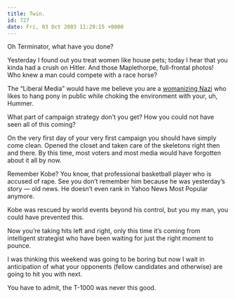 ```yaml
---
title: Twin.
id: 727
date: Fri, 03 Oct 2003 11:29:15 +0000
---
```


Oh Terminator, what have you done?  

Yesterday I found out you treat women like house pets; today I hear that you kinda had a crush on Hitler. And those Maplethorpe, full-frontal photos! Who knew a man could compete with a race horse?  

The “Liberal Media” would have me believe you are a [womanizing Nazi](http://www.stuff.co.nz/stuff/0,2106,2680149a12,00.html) who likes to hang pony in public while choking the environment with your, uh, Hummer.  

What part of campaign strategy don’t you get? How you could not have seen all of this coming?  

On the very first day of your very first campaign you should have simply come clean. Opened the closet and taken care of the skeletons right then and there. By this time, most voters and most media would have forgotten about it all by now.  

Remember Kobe? You know, that professional basketball player who is accused of rape. See you don’t remember him because he was yesterday’s story — old news. He doesn’t even rank in Yahoo News Most Popular anymore.  

Kobe was rescued by world events beyond his control, but you my man, you could have prevented this.  

Now you’re taking hits left and right, only this time it’s coming from intelligent strategist who have been waiting for just the right moment to pounce.  

I was thinking this weekend was going to be boring but now I wait in anticipation of what your opponents (fellow candidates and otherwise) are going to hit you with next.  

You have to admit, the T-1000 was never this good.





